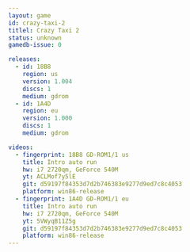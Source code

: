 ```yaml
---
layout: game
id: crazy-taxi-2
titlel: Crazy Taxi 2
status: unknown
gamedb-issue: 0

releases:
  - id: 18B8
    region: us
    version: 1.004
    discs: 1
    medium: gdrom
  - id: 1A4D
    region: eu
    version: 1.000
    discs: 1
    medium: gdrom

videos:
  - fingerprint: 18B8 GD-ROM1/1 us
    title: Intro auto run
    hw: i7 2720qm, GeForce 540M
    yt: ACLMof7y5lE
    git: d59197f84353d7d2b746383e9277d9ed7c8c4053
    platform: win86-release
  - fingerprint: 1A4D GD-ROM1/1 eu
    title: Intro auto run
    hw: i7 2720qm, GeForce 540M
    yt: 5VWyqB11Z5g
    git: d59197f84353d7d2b746383e9277d9ed7c8c4053
    platform: win86-release
---
```

